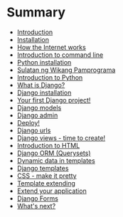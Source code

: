 # Summary

*   [Introduction][1]
*   [Installation][2]
*   [How the Internet works][3]
*   [Introduction to command line][4]
*   [Python installation][5]
*   [Sulatan ng Wikang Pamprograma][6]
*   [Introduction to Python][7]
*   [What is Django?][8]
*   [Django installation][9]
*   [Your first Django project!][10]
*   [Django models][11]
*   [Django admin][12]
*   [Deploy!][13]
*   [Django urls][14]
*   [Django views - time to create!][15]
*   [Introduction to HTML][16]
*   [Django ORM (Querysets)][17]
*   [Dynamic data in templates][18]
*   [Django templates][19]
*   [CSS - make it pretty][20]
*   [Template extending][21]
*   [Extend your application][22]
*   [Django Forms][23]
*   [What's next?][24]

 [1]: README.md
 [2]: installation/README.md
 [3]: how_the_internet_works/README.md
 [4]: intro_to_command_line/README.md
 [5]: python_installation/README.md
 [6]: code_editor/README.md
 [7]: python_introduction/README.md
 [8]: django/README.md
 [9]: django_installation/README.md
 [10]: django_start_project/README.md
 [11]: django_models/README.md
 [12]: django_admin/README.md
 [13]: deploy/README.md
 [14]: django_urls/README.md
 [15]: django_views/README.md
 [16]: html/README.md
 [17]: django_orm/README.md
 [18]: dynamic_data_in_templates/README.md
 [19]: django_templates/README.md
 [20]: css/README.md
 [21]: template_extending/README.md
 [22]: extend_your_application/README.md
 [23]: django_forms/README.md
 [24]: whats_next/README.md